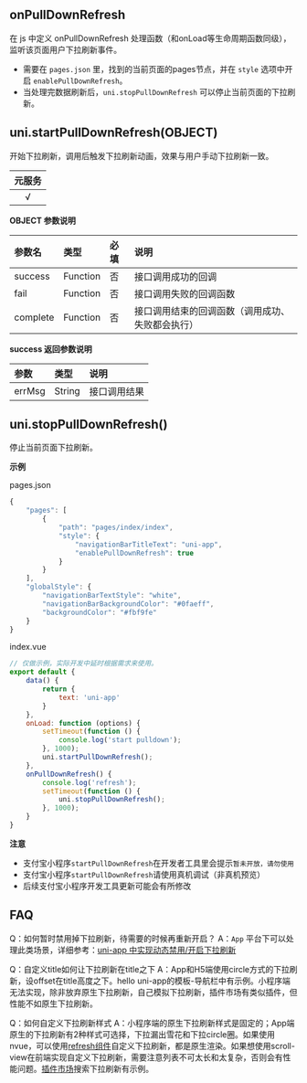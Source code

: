 ## onPullDownRefresh
在 js 中定义 onPullDownRefresh 处理函数（和onLoad等生命周期函数同级），监听该页面用户下拉刷新事件。

- 需要在 ``pages.json`` 里，找到的当前页面的pages节点，并在 ``style`` 选项中开启 ``enablePullDownRefresh``。
- 当处理完数据刷新后，``uni.stopPullDownRefresh`` 可以停止当前页面的下拉刷新。

## uni.startPullDownRefresh(OBJECT)
开始下拉刷新，调用后触发下拉刷新动画，效果与用户手动下拉刷新一致。

|元服务|
|:-:|
|√|

<!-- UNIAPPAPIJSON.startPullDownRefresh.compatibility -->

**OBJECT 参数说明**

|参数名|类型|必填|说明|
|:-|:-|:-|:-|
|success|Function|否|接口调用成功的回调|
|fail|Function|否|接口调用失败的回调函数|
|complete|Function|否|接口调用结束的回调函数（调用成功、失败都会执行）|

**success 返回参数说明**

|参数|类型|说明|
|:-|:-|:-|
|errMsg|String|接口调用结果|

<!-- UNIAPPAPIJSON.startPullDownRefresh.tutorial -->

## uni.stopPullDownRefresh()
停止当前页面下拉刷新。

<!-- UNIAPPAPIJSON.stopPullDownRefresh.compatibility -->

**示例**

pages.json

```javascript
{
    "pages": [
        {
        	"path": "pages/index/index",
        	"style": {
        		"navigationBarTitleText": "uni-app",
        		"enablePullDownRefresh": true
        	}
        }
    ],
    "globalStyle": {
    	"navigationBarTextStyle": "white",
    	"navigationBarBackgroundColor": "#0faeff",
    	"backgroundColor": "#fbf9fe"
    }
}
```

index.vue
```javascript
// 仅做示例，实际开发中延时根据需求来使用。
export default {
	data() {
		return {
			text: 'uni-app'
		}
	},
	onLoad: function (options) {
		setTimeout(function () {
			console.log('start pulldown');
		}, 1000);
		uni.startPullDownRefresh();
	},
	onPullDownRefresh() {
		console.log('refresh');
		setTimeout(function () {
			uni.stopPullDownRefresh();
		}, 1000);
	}
}
```

**注意**

- 支付宝小程序```startPullDownRefresh```在开发者工具里会提示``暂未开放，请勿使用``
- 支付宝小程序```startPullDownRefresh```请使用真机调试（非真机预览）
- 后续支付宝小程序开发工具更新可能会有所修改


<!-- UNIAPPAPIJSON.stopPullDownRefresh.tutorial -->

## FAQ
Q：如何暂时禁用掉下拉刷新，待需要的时候再重新开启？
A：`App` 平台下可以处理此类场景，详细参考：[uni-app 中实现动态禁用/开启下拉刷新](https://ask.dcloud.net.cn/article/35134)

Q：自定义title如何让下拉刷新在title之下
A：App和H5端使用circle方式的下拉刷新，设offset在title高度之下。hello uni-app的模板-导航栏中有示例。小程序端无法实现，除非放弃原生下拉刷新，自己模拟下拉刷新，插件市场有类似插件，但性能不如原生下拉刷新。

Q：如何自定义下拉刷新样式
A：小程序端的原生下拉刷新样式是固定的；App端原生的下拉刷新有2种样式可选择，下拉漏出雪花和下拉circle圈。如果使用nvue，可以使用[refresh组件](https://uniapp.dcloud.io/component/refresh)自定义下拉刷新，都是原生渲染。如果想使用scroll-view在前端实现自定义下拉刷新，需要注意列表不可太长和太复杂，否则会有性能问题。[插件市场](https://ext.dcloud.net.cn/)搜索下拉刷新有示例。

